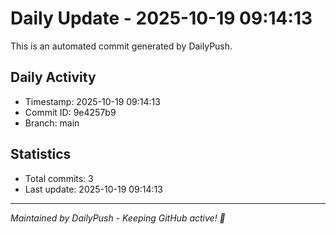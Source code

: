 # Daily Update - 2025-10-19 09:14:13

This is an automated commit generated by DailyPush.

## Daily Activity
- Timestamp: 2025-10-19 09:14:13
- Commit ID: 9e4257b9
- Branch: main

## Statistics
- Total commits: 3
- Last update: 2025-10-19 09:14:13

---
*Maintained by DailyPush - Keeping GitHub active! 🚀*
